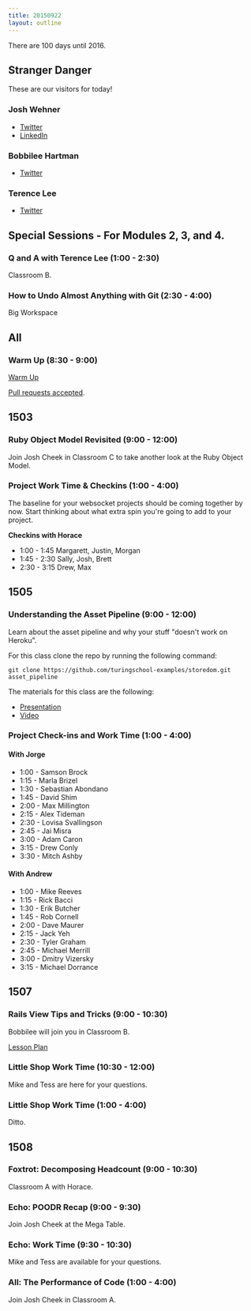 ```yaml
---
title: 20150922
layout: outline
---
```


There are 100 days until 2016.

## Stranger Danger

These are our visitors for today!

### Josh Wehner

* [Twitter](https://twitter.com/jaw6)
* [LinkedIn](https://www.linkedin.com/in/joshuawehner)

### Bobbilee Hartman

* [Twitter](https://twitter.com/bobbilee19)

### Terence Lee

* [Twitter](https://twitter.com/hone02)


## Special Sessions - For Modules 2, 3, and 4.

### Q and A with Terence Lee (1:00 - 2:30)

Classroom B.

### How to Undo Almost Anything with Git (2:30 - 4:00)

Big Workspace


## All

### Warm Up (8:30 - 9:00)

[Warm Up](https://thewarmup.herokuapp.com)

[Pull requests accepted](https://github.com/mikedao/the-warm-up).


## 1503

### Ruby Object Model Revisited (9:00 - 12:00)

Join Josh Cheek in Classroom C to take another look
at the Ruby Object Model.

### Project Work Time & Checkins (1:00 - 4:00)

The baseline for your websocket projects should be coming together
by now. Start thinking about what extra spin you're
going to add to your project.

__Checkins with Horace__

* 1:00 - 1:45 Margarett, Justin, Morgan
* 1:45 - 2:30 Sally, Josh, Brett
* 2:30 - 3:15 Drew, Max

## 1505

### Understanding the Asset Pipeline (9:00 - 12:00)

Learn about the asset pipeline and why your stuff "doesn't work on Heroku".

For this class clone the repo by running the following command:

```
git clone https://github.com/turingschool-examples/storedom.git asset_pipeline
```

The materials for this class are the following:

* [Presentation](https://www.dropbox.com/s/y0suqkr9skyp8om/Turing%20-%20Understanding%20the%20Asset%20Pipeline.key?dl=0)
* [Video](https://vimeo.com/140093988)

### Project Check-ins and Work Time (1:00 - 4:00)

#### With Jorge

* 1:00 - Samson Brock
* 1:15 - Marla Brizel
* 1:30 - Sebastian Abondano
* 1:45 - David Shim
* 2:00 - Max Millington
* 2:15 - Alex Tideman
* 2:30 - Lovisa Svallingson
* 2:45 - Jai Misra
* 3:00 - Adam Caron
* 3:15 - Drew Conly
* 3:30 - Mitch Ashby

#### With Andrew

* 1:00 - Mike Reeves
* 1:15 - Rick Bacci
* 1:30 - Erik Butcher
* 1:45 - Rob Cornell
* 2:00 - Dave Maurer
* 2:15 - Jack Yeh
* 2:30 - Tyler Graham
* 2:45 - Michael Merrill
* 3:00 - Dmitry Vizersky
* 3:15 - Michael Dorrance

## 1507

### Rails View Tips and Tricks (9:00 - 10:30)

Bobbilee will join you in Classroom B.

[Lesson Plan](https://github.com/turingschool/lesson_plans/blob/master/ruby_02-web_applications_with_ruby/rails_views_tips_and_techniques.markdown)

### Little Shop Work Time (10:30 - 12:00)

Mike and Tess are here for your questions.

### Little Shop Work Time (1:00 - 4:00)

Ditto.


## 1508

### Foxtrot: Decomposing Headcount (9:00 - 10:30)

Classroom A with Horace.

### Echo: POODR Recap (9:00 - 9:30)

Join Josh Cheek at the Mega Table.

### Echo: Work Time (9:30 - 10:30)

Mike and Tess are available for your questions.

### All: The Performance of Code (1:00 - 4:00)

Join Josh Cheek in Classroom A.
